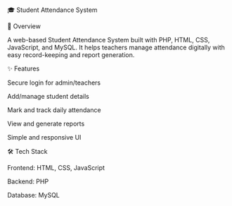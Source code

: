 🎓 Student Attendance System

📌 Overview

A web-based Student Attendance System built with PHP, HTML, CSS, JavaScript, and MySQL.
It helps teachers manage attendance digitally with easy record-keeping and report generation.

✨ Features

Secure login for admin/teachers

Add/manage student details

Mark and track daily attendance

View and generate reports

Simple and responsive UI

🛠️ Tech Stack

Frontend: HTML, CSS, JavaScript

Backend: PHP

Database: MySQL
